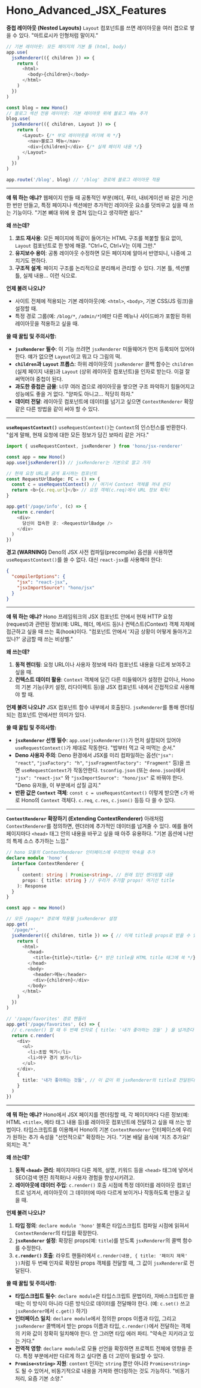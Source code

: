 # Hono_Advanced_JSX_Features

**중첩 레이아웃 (Nested Layouts)**
`Layout` 컴포넌트를 쓰면 레이아웃을 여러 겹으로 쌓을 수 있다. "마트료시카 인형처럼 말이지."

```typescript
// 기본 레이아웃: 모든 페이지의 기본 틀 (html, body)
app.use(
  jsxRenderer(({ children }) => {
    return (
      <html>
        <body>{children}</body>
      </html>
    )
  })
)

const blog = new Hono()
// 블로그 섹션 전용 레이아웃: 기본 레이아웃 위에 블로그 메뉴 추가
blog.use(
  jsxRenderer(({ children, Layout }) => {
    return (
      <Layout> {/* 부모 레이아웃을 여기에 쏙 */}
        <nav>블로그 메뉴</nav>
        <div>{children}</div> {/* 실제 페이지 내용 */}
      </Layout>
    )
  })
)

app.route('/blog', blog) // '/blog' 경로에 블로그 레이아웃 적용
```

---

**얘 뭐 하는 애냐?**
웹페이지 만들 때 공통적인 부분(헤더, 푸터, 내비게이션 바 같은 거)은 한 번만 만들고, 특정 페이지나 섹션에만 추가적인 레이아웃 요소를 덧씌우고 싶을 때 쓰는 기능이다. "기본 뼈대 위에 옷 겹쳐 입는다고 생각하면 쉽다."

**왜 쓰는데?**
1.  **코드 재사용**: 모든 페이지에 똑같이 들어가는 HTML 구조를 복붙할 필요 없이, `Layout` 컴포넌트로 한 방에 해결. "Ctrl+C, Ctrl+V는 이제 그만."
2.  **유지보수 용이**: 공통 레이아웃 수정하면 모든 페이지에 알아서 반영되니, 나중에 고치기도 편하다.
3.  **구조적 설계**: 페이지 구조를 논리적으로 분리해서 관리할 수 있다. 기본 틀, 섹션별 틀, 실제 내용... 이런 식으로.

**언제 불려 나오냐?**
*   사이트 전체에 적용되는 기본 레이아웃(예: `<html>`, `<body>`, 기본 CSS/JS 링크)을 설정할 때.
*   특정 경로 그룹(예: `/blog/*`, `/admin/*`)에만 다른 메뉴나 사이드바가 포함된 하위 레이아웃을 적용하고 싶을 때.

**쓸 때 꿀팁 및 주의사항:**
*   **`jsxRenderer` 필수**: 이 기능 쓰려면 `jsxRenderer` 미들웨어가 먼저 등록되어 있어야 한다. 얘가 없으면 `Layout`이고 뭐고 다 그림의 떡.
*   **`children`과 `Layout` 프롭스**: 하위 레이아웃의 `jsxRenderer` 콜백 함수는 `children` (실제 페이지 내용)과 `Layout` (상위 레이아웃 컴포넌트)을 인자로 받는다. 이걸 잘 써먹어야 중첩이 된다.
*   **과도한 중첩은 금물**: 너무 여러 겹으로 레이아웃을 쌓으면 구조 파악하기 힘들어지고 성능에도 좋을 거 없다. "양파도 아니고... 적당히 하자."
*   **데이터 전달**: 레이아웃 컴포넌트에 데이터를 넘기고 싶으면 `ContextRenderer` 확장 같은 다른 방법을 같이 써야 할 수 있다.

---

**`useRequestContext()`**
`useRequestContext()`는 `Context`의 인스턴스를 반환한다. "쉽게 말해, 현재 요청에 대한 모든 정보가 담긴 보따리 같은 거다."

```typescript
import { useRequestContext, jsxRenderer } from 'hono/jsx-renderer'

const app = new Hono()
app.use(jsxRenderer()) // jsxRenderer는 기본으로 깔고 가자

// 현재 요청 URL을 굵게 표시하는 컴포넌트
const RequestUrlBadge: FC = () => {
  const c = useRequestContext() // 여기서 Context 객체를 꺼내 쓴다
  return <b>{c.req.url}</b> // 요청 객체(c.req)에서 URL 정보 획득!
}

app.get('/page/info', (c) => {
  return c.render(
    <div>
      당신이 접속한 곳: <RequestUrlBadge />
    </div>
  )
})
```

**경고 (WARNING)**
Deno의 JSX 사전 컴파일(precompile) 옵션을 사용하면 `useRequestContext()`를 쓸 수 없다. 대신 `react-jsx`를 사용해야 한다:

```json
{
  "compilerOptions": {
    "jsx": "react-jsx",
    "jsxImportSource": "hono/jsx"
  }
}
```

---

**얘 뭐 하는 애냐?**
Hono 프레임워크의 JSX 컴포넌트 안에서 현재 HTTP 요청(request)과 관련된 정보(예: URL, 헤더, 메서드 등)나 컨텍스트(Context) 객체 자체에 접근하고 싶을 때 쓰는 훅(hook)이다. "컴포넌트 안에서 '지금 상황이 어떻게 돌아가고 있나?' 궁금할 때 쓰는 비상벨."

**왜 쓰는데?**
1.  **동적 렌더링**: 요청 URL이나 사용자 정보에 따라 컴포넌트 내용을 다르게 보여주고 싶을 때.
2.  **컨텍스트 데이터 활용**: `Context` 객체에 담긴 다른 미들웨어가 설정한 값이나, Hono의 기본 기능(쿠키 설정, 리다이렉트 등)을 JSX 컴포넌트 내에서 간접적으로 사용해야 할 때.

**언제 불려 나오냐?**
JSX 컴포넌트 함수 내부에서 호출된다. `jsxRenderer`를 통해 렌더링되는 컴포넌트 안에서만 의미가 있다.

**쓸 때 꿀팁 및 주의사항:**
*   **`jsxRenderer` 선행 필수**: `app.use(jsxRenderer())`가 먼저 설정되어 있어야 `useRequestContext()`가 제대로 작동한다. "밥부터 먹고 국 떠먹는 순서."
*   **Deno 사용자 주의**: Deno 환경에서 JSX를 미리 컴파일하는 옵션(`"jsx": "react"`, `"jsxFactory": "h"`, `"jsxFragmentFactory": "Fragment"` 등)을 쓰면 `useRequestContext`가 작동안한다. `tsconfig.json` (또는 `deno.json`)에서 `"jsx": "react-jsx"` 와 `"jsxImportSource": "hono/jsx"` 로 바꿔야 한다. "Deno 유저들, 이 부분에서 삽질 금지."
*   **반환 값은 `Context` 객체**: `const c = useRequestContext()` 이렇게 받으면 `c`가 바로 Hono의 `Context` 객체다. `c.req`, `c.res`, `c.json()` 등등 다 쓸 수 있다.

---

**`ContextRenderer` 확장하기 (Extending ContextRenderer)**
아래처럼 `ContextRenderer`를 정의하면, 렌더러에 추가적인 데이터를 넘겨줄 수 있다. 예를 들어 페이지마다 `<head>` 태그 안의 내용을 바꾸고 싶을 때 아주 유용하다. "기본 옵션에 나만의 특제 소스 추가하는 느낌."

```typescript
// hono 모듈의 ContextRenderer 인터페이스에 우리만의 약속을 추가
declare module 'hono' {
  interface ContextRenderer {
    (
      content: string | Promise<string>, // 원래 있던 렌더링할 내용
      props: { title: string } // 우리가 추가할 props! 여기선 title
    ): Response
  }
}

const app = new Hono()

// 모든 /page/* 경로에 적용될 jsxRenderer 설정
app.get(
  '/page/*',
  jsxRenderer(({ children, title }) => { // 이제 title을 props로 받을 수 있다!
    return (
      <html>
        <head>
          <title>{title}</title> {/* 받은 title을 HTML title 태그에 쏙 */}
        </head>
        <body>
          <header>메뉴</header>
          <div>{children}</div>
        </body>
      </html>
    )
  })
)

// '/page/favorites' 경로 핸들러
app.get('/page/favorites', (c) => {
  // c.render() 할 때 두 번째 인자로 { title: '내가 좋아하는 것들' } 을 넘겨준다
  return c.render(
    <div>
      <ul>
        <li>초밥 먹기</li>
        <li>야구 경기 보기</li>
      </ul>
    </div>,
    {
      title: '내가 좋아하는 것들', // 이 값이 위 jsxRenderer의 title로 전달된다
    }
  )
})
```

---

**얘 뭐 하는 애냐?**
Hono에서 JSX 페이지를 렌더링할 때, 각 페이지마다 다른 정보(예: HTML `<title>`, 메타 태그 내용 등)를 레이아웃 컴포넌트에 전달하고 싶을 때 쓰는 방법이다. 타입스크립트를 이용해서 Hono의 기본 `ContextRenderer` 인터페이스에 우리가 원하는 추가 속성을 "선언적으로" 확장하는 거다. "기본 배달 음식에 '치즈 추가요!' 외치는 격."

**왜 쓰는데?**
1.  **동적 `<head>` 관리**: 페이지마다 다른 제목, 설명, 키워드 등을 `<head>` 태그에 넣어서 SEO(검색 엔진 최적화)나 사용자 경험을 향상시키려고.
2.  **레이아웃에 데이터 주입**: `c.render()` 호출 시점에 특정 데이터를 레이아웃 컴포넌트로 넘겨서, 레이아웃이 그 데이터에 따라 다르게 보이거나 작동하도록 만들고 싶을 때.

**언제 불려 나오냐?**
1.  **타입 정의**: `declare module 'hono'` 블록은 타입스크립트 컴파일 시점에 읽혀서 `ContextRenderer`의 타입을 확장한다.
2.  **`jsxRenderer` 설정**: 확장된 props(예: `title`)를 받도록 `jsxRenderer`의 콜백 함수를 수정한다.
3.  **`c.render()` 호출**: 라우트 핸들러에서 `c.render(내용, { title: '페이지 제목' })`처럼 두 번째 인자로 확장된 props 객체를 전달할 때, 그 값이 `jsxRenderer`로 전달된다.

**쓸 때 꿀팁 및 주의사항:**
*   **타입스크립트 필수**: `declare module`은 타입스크립트 문법이라, 자바스크립트만 쓸 때는 이 방식이 아니라 다른 방식으로 데이터를 전달해야 한다. (예: `c.set()` 쓰고 `jsxRenderer`에서 `c.get()` 하기)
*   **인터페이스 일치**: `declare module`에서 정의한 props 이름과 타입, 그리고 `jsxRenderer` 콜백에서 받는 props 이름과 타입, `c.render()`에서 전달하는 객체의 키와 값이 정확히 일치해야 한다. 안 그러면 타입 에러 파티. "약속은 지키라고 있는 거다."
*   **전역적 영향**: `declare module`로 모듈 선언을 확장하면 프로젝트 전체에 영향을 준다. 특정 부분에서만 다르게 하고 싶다면 좀 더 고민이 필요할 수 있다.
*   **`Promise<string>` 지원**: `content` 인자는 `string` 뿐만 아니라 `Promise<string>`도 될 수 있어서, 비동기적으로 내용을 가져와 렌더링하는 것도 가능하다. "비동기 처리, 요즘 기본 소양."